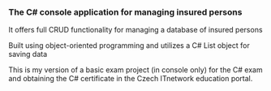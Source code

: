 ### The C# console application for managing insured persons

It offers full CRUD functionality for managing a database of insured persons

Built using object-oriented programming and utilizes a C# List object for saving data

This is my version of a basic exam project (in console only) for the C# exam and obtaining the C# certificate in the Czech ITnetwork education portal.

